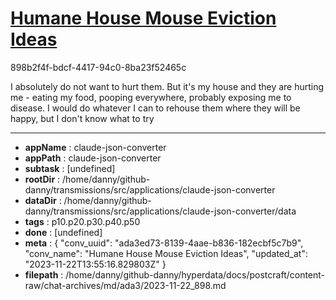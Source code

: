 # [Humane House Mouse Eviction Ideas](https://claude.ai/chat/ada3ed73-8139-4aae-b836-182ecbf5c7b9)

898b2f4f-bdcf-4417-94c0-8ba23f52465c

I absolutely do not want to hurt them. But it's my house and they are hurting me - eating my food, pooping everywhere, probably exposing me to disease. I would do whatever I can to rehouse them where they will be happy, but I don't know what to try

---

* **appName** : claude-json-converter
* **appPath** : claude-json-converter
* **subtask** : [undefined]
* **rootDir** : /home/danny/github-danny/transmissions/src/applications/claude-json-converter
* **dataDir** : /home/danny/github-danny/transmissions/src/applications/claude-json-converter/data
* **tags** : p10.p20.p30.p40.p50
* **done** : [undefined]
* **meta** : {
  "conv_uuid": "ada3ed73-8139-4aae-b836-182ecbf5c7b9",
  "conv_name": "Humane House Mouse Eviction Ideas",
  "updated_at": "2023-11-22T13:55:16.829803Z"
}
* **filepath** : /home/danny/github-danny/hyperdata/docs/postcraft/content-raw/chat-archives/md/ada3/2023-11-22_898.md
